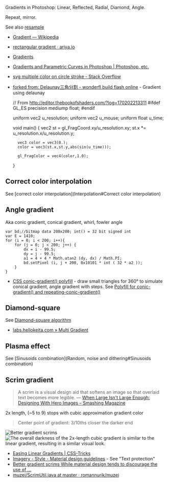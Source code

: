 Gradients in Photoshop: Linear, Reflected, Radial, Diamond, Angle.

Repeat, mirror.

See also [resample](Resample)

- [Gradient — Wikipedia](https://en.wikipedia.org/wiki/Gradient)
- [rectangular gradient · ariya.io](https://ariya.io/2011/06/rectangular-gradient)
- [Gradients](https://bjango.com/articles/gradients/)
- [Gradients and Parametric Curves in Photoshop | Photoshop, etc.](http://www.davidebarranca.com/2013/03/gradients-and-parametric-curves-in-photoshop/)
- [svg multiple color on circle stroke - Stack Overflow](https://stackoverflow.com/questions/18206361/svg-multiple-color-on-circle-stroke)
- [forked from: Delaunay三角分割 - wonderfl build flash online](http://wonderfl.net/c/mDMA/) - Gradient using delaunay
 
	// From http://editor.thebookofshaders.com/?log=170202213311
	#ifdef GL_ES
	precision mediump float;
	#endif
	
	uniform vec2 u_resolution;
	uniform vec2 u_mouse;
	uniform float u_time;
	
	void main() {
	    vec2 st = gl_FragCoord.xy/u_resolution.xy;
	    st.x *= u_resolution.x/u_resolution.y;
	
	    vec3 color = vec3(0.);
	    color = vec3(st.x,st.y,abs(sin(u_time)));
	
	    gl_FragColor = vec4(color,1.0);
	}

## Correct color interpolation

See [correct color interpolation](Interpolation#Correct color interpolation)

## Angle gradient

Aka conic gradient, conical gradient, whirl, fowler angle

	var bd;//bitmap data 200x200; int() = 32 bit signed int
	var E = 1410;
	for (i = 0; i < 200; i++){
		for (j = 0; j < 200; j++) {
			dx = i - 99.5;
			dy = j - 99.5;
			a1 = 4 + 4 * Math.atan2 (dy, dx) / Math.PI;
			bd.setPixel (i, j + 200, 0x10101 * int ( 32 * a2 ));
		}
	}
		

- [CSS conic-gradient() polyfill](http://leaverou.github.io/conic-gradient/) - draw small triangles for 360° to simulate conical gradient, angle gradient with steps. See [Polyfill for conic-gradient() and repeating-conic-gradient()](https://github.com/LeaVerou/conic-gradient)

## Diamond-square

See [Diamond-square algorithm](Algorithms#Diamond-square)

- [labs.hellokeita.com » Multi Gradient](http://wayback.archive.org/web/20120225094220/http://labs.hellokeita.com/2008/01/24/multi-gradient/)

## Plasma effect

See [Sinusoids combination](Random, noise and dithering#Sinusoids combination)

## Scrim gradient

> A scrim is a visual design aid that softens an image so that overlaid text becomes more legible.
— [When Large Isn't Large Enough: Designing With Hero Images – Smashing Magazine](https://www.smashingmagazine.com/2017/06/designing-hero-images/#scrims)

2x length,  (~5 to 9) stops with cubic approximation gradient color

> Center point of gradient: 3/10ths closer the darker end

![Better gradient scrims](Better%20gradient%20scrims%201.png)
![The overall darkness of the 2x-length cubic gradient is similar to the linear gradient, resulting in a similar visual look.](Better%20gradient%20scrims%202.png)

- [Easing Linear Gradients | CSS-Tricks](https://css-tricks.com/easing-linear-gradients/)
- [Imagery - Style - Material design guidelines](https://material.io/guidelines/style/imagery.html#imagery-ui-integration) - See "Text protection"
- [Better gradient scrims While material design tends to discourage the use of ...](https://plus.google.com/+RomanNurik/posts/2QvHVFWrHZf)
- [muzei/ScrimUtil.java at master · romannurik/muzei](https://github.com/romannurik/muzei/blob/master/main/src/main/java/com/google/android/apps/muzei/util/ScrimUtil.java)